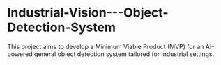 # Industrial-Vision---Object-Detection-System
This project aims to develop a Minimum Viable Product (MVP) for an AI-powered general object detection system tailored for industrial settings.
